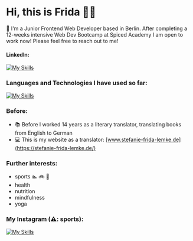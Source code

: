 # Hi, this is Frida 🏳️‍🌈

🌱 I'm a Junior Frontend Web Developer based in Berlin. After completing a 12-weeks intensive Web Dev Bootcamp at Spiced Academy I am open to work now! Please feel free to reach out to me!


#### LinkedIn:
[![My Skills](https://skillicons.dev/icons?i=linkedin)](https://www.linkedin.com/in/frida-lemke)

### Languages and Technologies I have used so far: 

[![My Skills](https://skillicons.dev/icons?i=bootstrap,css,figma,git,github,html,js,mongodb,nextjs,npm,react,typescript,vite,vscode)]()

  
### Before:

- 📚 Before I worked 14 years as a literary translator, translating books from English to German
- 💻 This is my website as a translator: [www.stefanie-frida-lemke.de](https://stefanie-frida-lemke.de/)

### Further interests:
- sports 🏊 🚲 🏃 
- health
- nutrition
- mindfulness
- yoga

  
### My Instagram (⚠️: sports):
[![My Skills](https://skillicons.dev/icons?i=instagram)](https://www.instagram.com/frida_unterwegs/)




